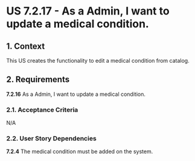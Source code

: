 # US 7.2.17 - As a Admin, I want to update a medical condition.

## 1. Context

This US creates the functionality to edit a medical condition from catalog.

## 2. Requirements

**7.2.16** As a Admin, I want to update a medical condition.

### 2.1. Acceptance Criteria

N/A

### 2.2. User Story Dependencies

**7.2.4** The medical condition must be added on the system.